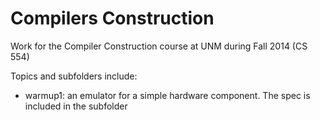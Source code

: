 Compilers Construction
======================

Work for the Compiler Construction course at UNM during Fall 2014 (CS 554)

Topics and subfolders include:
 * warmup1: an emulator for a simple hardware component. The spec is included in the subfolder

